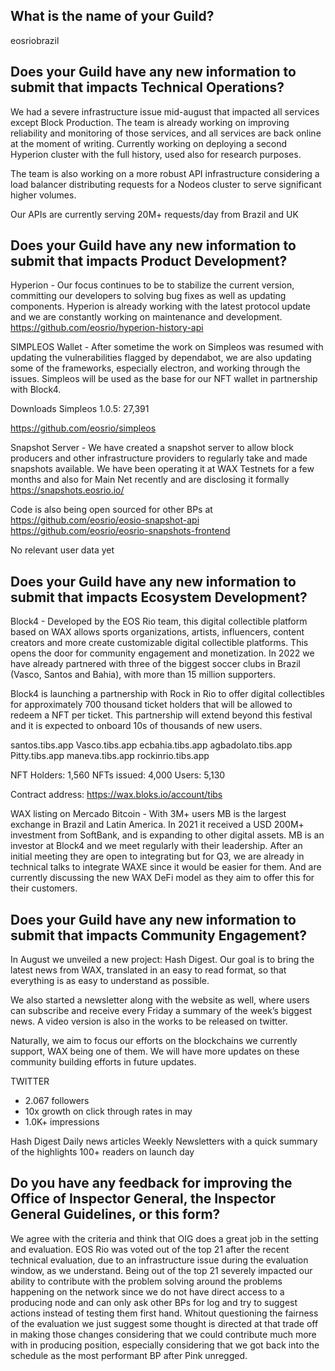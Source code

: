  ## What is the name of your Guild?

eosriobrazil

## Does your Guild have any new information to submit that impacts Technical Operations?

We had a severe infrastructure issue mid-august that impacted all services except Block Production. The team is already working on improving reliability and monitoring of those services, and all services are back online at the moment of writing. Currently working on deploying a second Hyperion cluster with the full history, used also for research purposes.

The team is also working on a more robust API infrastructure considering a load balancer distributing requests for a Nodeos cluster to serve significant higher volumes.

Our APIs are currently serving 20M+ requests/day from Brazil and UK

## Does your Guild have any new information to submit that impacts Product Development?

Hyperion - Our focus continues to be to stabilize the current version, committing our developers to solving bug fixes as well as updating components. Hyperion is already working with the latest protocol update and we are constantly working on maintenance and development.
https://github.com/eosrio/hyperion-history-api

SIMPLEOS Wallet - After sometime the work on Simpleos was resumed with updating the vulnerabilities flagged by dependabot, we are also updating some of the frameworks, especially electron, and working through the issues. Simpleos will be used as the base for our NFT wallet in partnership with Block4. 

Downloads Simpleos 1.0.5: 27,391

 https://github.com/eosrio/simpleos

Snapshot Server - We have created a snapshot server to allow block producers and other infrastructure providers to regularly take and made snapshots available. We have been operating it at WAX Testnets for a few months and also for Main Net recently and are disclosing it formally https://snapshots.eosrio.io/

Code is also being open sourced for other BPs at 
https://github.com/eosrio/eosio-snapshot-api
https://github.com/eosrio/eosrio-snapshots-frontend

No relevant user data yet


## Does your Guild have any new information to submit that impacts Ecosystem Development?

Block4 - Developed by the EOS Rio team, this digital collectible platform based on WAX allows sports organizations, artists, influencers, content creators and more create customizable digital collectible platforms. This opens the door for community engagement and monetization. In 2022 we have already partnered with three of the biggest soccer clubs in Brazil (Vasco, Santos and Bahia), with more than 15 million supporters. 

Block4 is launching a partnership with Rock in Rio to offer digital collectibles for approximately 700 thousand ticket holders that will be allowed to redeem a NFT per ticket. This partnership will extend beyond this festival and it is expected to onboard 10s of thousands of new users. 

santos.tibs.app
Vasco.tibs.app
ecbahia.tibs.app
agbadolato.tibs.app
Pitty.tibs.app
maneva.tibs.app
rockinrio.tibs.app

NFT Holders: 1,560
NFTs issued: 4,000
Users: 5,130

Contract address: https://wax.bloks.io/account/tibs


WAX listing on Mercado Bitcoin - With 3M+ users MB is the largest exchange in Brazil and Latin America. In 2021 it received a USD 200M+ investment from SoftBank, and is expanding to other digital assets. MB is an investor at Block4 and we meet regularly with their leadership. After an initial meeting they are open to integrating but for Q3, we are already in technical talks to integrate WAXE since it would be easier for them. And are currently discussing the new WAX DeFi model as they aim to offer this for their customers. 


## Does your Guild have any new information to submit that impacts Community Engagement?

In August we unveiled a new project: Hash Digest. Our goal is to bring the latest news from WAX, translated in an easy to read format, so that everything is as easy to understand as possible.

We also started a newsletter along with the website as well, where users can subscribe and receive every Friday a summary of the week’s biggest news. A video version is also in the works to be released on twitter.

Naturally, we aim to focus our efforts on the blockchains we currently support, WAX being one of them. We will have more updates on these community building efforts in future updates.

TWITTER
- 2.067 followers
- 10x growth on click through rates in may
- 1.0K+ impressions

Hash Digest
Daily news articles
Weekly Newsletters with a quick summary of the highlights
100+ readers on launch day

## Do you have any feedback for improving the Office of Inspector General, the Inspector General Guidelines, or this form?

We agree with the criteria and think that OIG does a great job in the setting and evaluation. EOS Rio was voted out of the top 21 after the recent technical evaluation, due to an infrastructure issue during the evaluation window, as we understand. Being out of the top 21 severely impacted our ability to contribute with the problem solving around the problems happening on the network since we do not have direct access to a producing node and can only ask other BPs for log and try to suggest actions instead of testing them first hand. Whitout questioning the fairness of the evaluation we just suggest some thought is directed at that trade off in making those changes considering that we could contribute much more with in producing position, especially considering that we got back into the schedule as the most performant BP after Pink unregged. 
